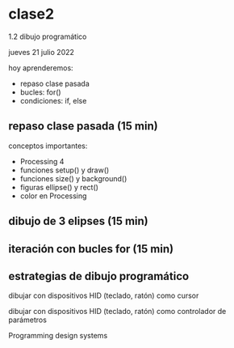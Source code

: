 # clase2

1.2 dibujo programático

jueves 21 julio 2022

hoy aprenderemos:

- repaso clase pasada
- bucles: for()
- condiciones: if, else

## repaso clase pasada (15 min)

conceptos importantes:

- Processing 4
- funciones setup() y draw()
- funciones size() y background()
- figuras ellipse() y rect()
- color en Processing

## dibujo de 3 elipses (15 min)

## iteración con bucles for (15 min)

## estrategias de dibujo programático

dibujar con dispositivos HID (teclado, ratón) como cursor

dibujar con dispositivos HID (teclado, ratón) como controlador de parámetros

Programming design systems
